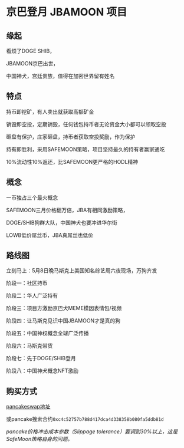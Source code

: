 # 京巴登月 JBAMOON 项目

## 缘起

看烦了DOGE SHIB，

JBAMOON京巴出世，

中国神犬，宫廷贵族，值得在加密世界留有姓名

## 特点

持币即挖矿，有人卖出就获取高额矿金

销毁即空投，定期销毁，任何钱包持币者无论资金大小都可以领取空投

砸盘有保护，庄家砸盘，持币者获取空投奖励，作为保护

持有即胜利，采用SAFEMOON策略，项目坚持最久的持有者赢家通吃

10%流动性10%返还，比SAFEMOON更严格的HODL精神

## 概念

一币独占三个最火概念

SAFEMOON三月价格翻万倍，JBA有相同激励策略，

DOGE/SHIB狗群大队，中国神犬也要冲进华尔街

LOWB低价屌丝币，JBA真屌丝也低价
 
## 路线图

立刻马上：5月8日晚马斯克上美国知名综艺周六夜现场，万狗齐发

阶段一：社区持币

阶段二：华人广泛持有

阶段三：项目方激励京巴犬MEME模因表情包/视频

阶段四：让马斯克见识中国JBAMOON才是真的狗

阶段五：中国神权概念全球广泛传播

阶段六：马斯克带货

阶段七：先于DOGE/SHIB登月

阶段八：中国神犬概念NFT激励

## 购买方式 

[pancakeswap地址](https://exchange.pancakeswap.finance/#/swap?inputCurrency=bnb&outputCurrency=0xc4c52757b788d417dca4d338358b080fa5ddb81d)

或pancake搜索合约`0xc4c52757b788d417dca4d338358b080fa5ddb81d`

_pancake价格冲击成本参数（Slippage tolerance）要调到30%以上，这是SafeMoon策略自身的问题。_